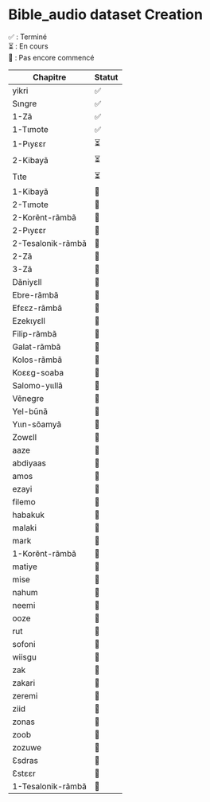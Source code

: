 #  Bible_audio dataset Creation



✅ : Terminé  
⏳ : En cours  
🔴 : Pas encore commencé  


| Chapitre              | Statut  |
|-----------------------|---------|
| yikri               | ✅       |
| Sɩngre              | ✅        |
| 1-Zã                 | ✅        |
| 1-Tɩmote             | ✅       |
| 1-Pɩyɛɛr             | ⏳      |
| 2-Kibayã             | ⏳      |
| Tɩte                | ⏳      |
| 1-Kibayã             | 🔴      |
| 2-Tɩmote             | 🔴      |
| 2-Korẽnt-rãmbã       | 🔴      |
| 2-Pɩyɛɛr             | 🔴      |
| 2-Tesalonik-rãmbã    | 🔴      |
| 2-Zã                 | 🔴      |
| 3-Zã                 | 🔴      |
| Dãniyɛll            | 🔴      |
| Ebre-rãmbã           | 🔴      |
| Efɛɛz-rãmbã          | 🔴      |
| Ezekɩyɛll           | 🔴      |
| Filip-rãmbã         | 🔴      |
| Galat-rãmbã         | 🔴      |
| Kolos-rãmbã         | 🔴      |
| Koɛɛg-soaba         | 🔴      |
| Salomo-yɩɩllã       | 🔴      |
| Vẽnegre             | 🔴      |
| Yel-bũnã            | 🔴      |
| Yɩɩn-sõamyã        | 🔴      |
| Zowɛll              | 🔴      |
| aaze                | 🔴      |
| abdiyaas            | 🔴      |
| amos                | 🔴      |
| ezayi               | 🔴      |
| filemo              | 🔴      |
| habakuk             | 🔴      |
| malaki              | 🔴      |
| mark                | 🔴      |
| 1-Korẽnt-rãmbã       | 🔴      |
| matiye              | 🔴      |
| mise                | 🔴      |
| nahum               | 🔴      |
| neemi               | 🔴      |
| ooze                | 🔴      |
| rut                 | 🔴      |
| sofoni              | 🔴      |
| wiisgu              | 🔴      |
| zak                 | 🔴      |
| zakari              | 🔴      |
| zeremi              | 🔴      |
| ziid                | 🔴      |
| zonas               | 🔴      |
| zoob                | 🔴      |
| zozuwe              | 🔴      |
| Ɛsdras             | 🔴      |
| Ɛstɛɛr             | 🔴      |
| 1-Tesalonik-rãmbã    |   🔴    |
